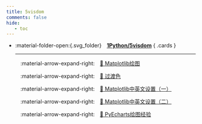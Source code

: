 ```yaml
---
title: 5visdom
comments: false
hide:
   - toc
---
```


<div class="grid cards index-info" markdown>

-   :material-folder-open:{.svg_folder}&emsp;__[1Python/5visdom](./index.md)__
{ .cards }

	---

	&emsp;:material-arrow-expand-right:&emsp;[🍎 Matplotlib绘图](./A.md)

	&emsp;:material-arrow-expand-right:&emsp;[🍉 过渡色](./B.md)

	&emsp;:material-arrow-expand-right:&emsp;[🍒 Matplotlib中英文设置（一）](./C.md)

	&emsp;:material-arrow-expand-right:&emsp;[🍓 Matplotlib中英文设置（二）](./D.md)

	&emsp;:material-arrow-expand-right:&emsp;[🍅 PyEcharts绘图经验](./E.md)

</div>